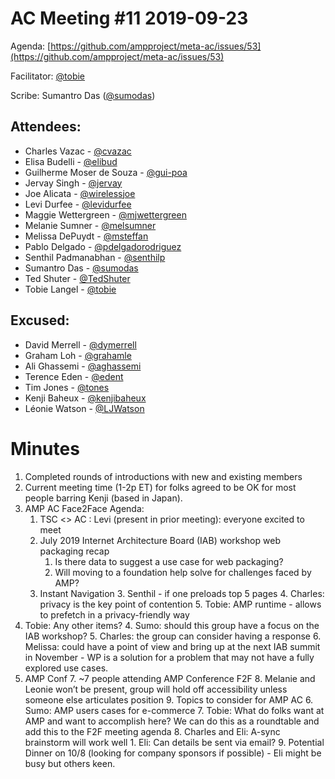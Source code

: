 # **AC Meeting #11 2019-09-23**

Agenda: [https://github.com/ampproject/meta-ac/issues/53](https://github.com/ampproject/meta-ac/issues/53)

Facilitator: [@tobie][tobie]

Scribe: Sumantro Das ([@sumodas][sumodas])

## **Attendees:**

*   Charles Vazac - [@cvazac][cvazac]
*   Elisa Budelli - [@elibud][elibud]
*   Guilherme Moser de Souza - [@gui-poa][gui-poa]
*   Jervay Singh - [@jervay][jervay]
*   Joe Alicata - [@wirelessjoe][wirelessjoe]
*   Levi Durfee - [@levidurfee][levidurfee]
*   Maggie Wettergreen - [@mjwettergreen][mjwettergreen]
*   Melanie Sumner - [@melsumner][melsumner]
*   Melissa DePuydt - [@msteffan][msteffan]
*   Pablo Delgado - [@pdelgadorodriguez][pdelgadorodriguez]
*   Senthil Padmanabhan - [@senthilp][senthilp]
*   Sumantro Das - [@sumodas][sumodas]
*   Ted Shuter - [@TedShuter][TedShuter]
*   Tobie Langel - [@tobie][tobie]

## **Excused:**

*   David Merrell - [@dymerrell][dymerrell]
*   Graham Loh - [@grahamle][grahamle]
*   Ali Ghassemi - [@aghassemi][aghassemi]
*   Terence Eden - [@edent][edent]
*   Tim Jones - [@tones][tones]
*   Kenji Baheux - [@kenjibaheux][kenjibaheux]
*   Léonie Watson - [@LJWatson][LJWatson]

# **Minutes**

1. Completed rounds of introductions with new and existing members
2. Current meeting time (1-2p ET) for folks agreed to be OK for most people barring Kenji (based in Japan).  
3. AMP AC Face2Face Agenda:
    1. TSC <> AC : Levi (present in prior meeting): everyone excited to meet
    2. July 2019 Internet Architecture Board (IAB) workshop web packaging recap
        1. Is there data to suggest a use case for web packaging?
        2. Will moving to a foundation help solve for challenges faced by AMP?
    3. Instant Navigation
        3. Senthil - if one preloads top 5 pages 
        4. Charles: privacy is the key point of contention
        5. Tobie: AMP runtime - allows to prefetch in a privacy-friendly way
4. Tobie: Any other items?
    4. Sumo: should this group have a focus on the IAB workshop?
    5. Charles: the group can consider having a response
    6. Melissa: could have a point of view and bring up at the next IAB summit in November - WP is a solution for a problem that may not have a fully explored use cases.
5. AMP Conf
    7. ~7 people attending AMP Conference F2F
    8. Melanie and Leonie won’t be present, group will hold off accessibility unless someone else articulates position 
    9. Topics to consider for AMP AC
        6. Sumo: AMP users cases for e-commerce
        7. Tobie: What do folks want at AMP and want to accomplish here?  We can do this as a roundtable and add this to the F2F meeting agenda
        8. Charles and Eli: A-sync brainstorm will work well
            1. Eli: Can details be sent via email?
        9. Potential Dinner on 10/8 (looking for company sponsors if possible) - Eli might be busy but others keen.


[tobie]: https://github.com/tobie
[wirelessjoe]: https://github.com/wirelessjoe
[cvazac]: https://github.com/cvazac
[gui-poa]: https://github.com/gui-poa
[levidurfee]: https://github.com/levidurfee
[sumodas]: https://github.com/sumodas
[edent]: https://github.com/edent
[senthilp]: https://github.com/senthilp
[tones]: https://github.com/tones
[kenjibaheux]: https://github.com/kenjibaheux
[elibud]: https://github.com/elibud
[pdelgadorodriguez]: https://github.com/pdelgadorodriguez
[dymerrell]: https://github.com/dymerrell
[jervay]: https://github.com/jervay
[mjwettergreen]: https://github.com/mjwettergreen
[melsumner]: https://github.com/melsumner
[msteffan]: https://github.com/msteffan
[TedShuter]: https://github.com/TedShuter
[grahamle]: https://github.com/grahamle
[LJWatson]: https://github.com/LJWatson
[aghassemi]: https://github.com/aghassemi
